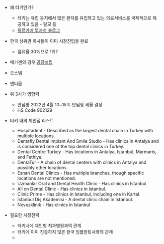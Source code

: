 - 왜 터키인가?
	- 터키는 유럽 등지에서 많은 환자를 유입하고 있는 의료서비스를 국제적으로 제공하고 있음 - 탈모 등
	- [튀르키예 투자청 블로그](https://blog.naver.com/investinturkey/222527025407)
- 한국 상위권 회사들이 이미 시장진입을 완료
	- 점유율 30%으로 1위?
- 메가젠의 경우 [공장설립](https://blog.naver.com/investinturkey/223366769302?trackingCode=rss)
- 오스템
- 덴티움
- 위 3사가 영향력
	- 반덤핑 2022년 4월 10~15% 반덤핑 세율 결정
	- HS Code 902129
- 터키 내의 체인점 리스트
	- Hospitadent - Described as the largest dental chain in Turkey with multiple locations.
	- Dentafly Dental Implant And Smile Studio - Has clinics in Antalya and is considered one of the top dental clinics in Turkey.
	- Dental Centre Turkey - Has locations in Antalya, Istanbul, Marmaris, and Fethiye.
	- DentaTur - A chain of dental centers with clinics in Antalya and possibly other locations.
	- Esnan Dental Clinics - Has multiple branches, though specific locations are not mentioned.
	- Uzmanlar Oral and Dental Health Clinic - Has clinics in Istanbul.
	- All on Dental Clinic - Has clinics in Istanbul.
	- Clinic Prime - Has clinics in Istanbul, including one in Kartal.
	- İstanbul Diş Akademisi - A dental clinic chain in Istanbul.
	- Novusklinik - Has clinics in Istanbul

- 필요한 시장전략
	- 터키내에 체인형 치과병원과의 관계
	- 터키에 이미 진출하지 않은 한국 임플란트사와의 관계
	- 